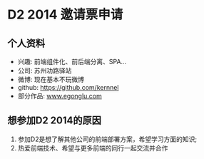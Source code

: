 # D2 2014 邀请票申请

## 个人资料

- 兴趣: 前端组件化、前后端分离、SPA...
- 公司: 苏州功路驿站
- 微博: 现在基本不玩微博
- github: https://github.com/kernnel
- 部分作品: www.egonglu.com

## 想参加D2 2014的原因

 1. 参加D2是想了解其他公司的前端部署方案，希望学习方面的知识;
 2. 热爱前端技术、希望与更多前端的同行一起交流并合作
